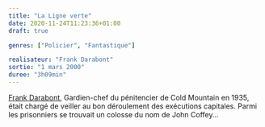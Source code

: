 ```yaml
---
title: "La Ligne verte"
date: 2020-11-24T11:23:36+01:00
draft: true

genres: ["Policier", "Fantastique"]

realisateur: "Frank Darabont"
sortie: "1 mars 2000"
duree: "3h09min"
---
```


[Frank Darabont](/realisateurs/frank-darabont/), Gardien-chef du pénitencier de Cold Mountain en 1935, était chargé de veiller au bon déroulement des exécutions capitales. Parmi les prisonniers se trouvait un colosse du nom de John Coffey...
